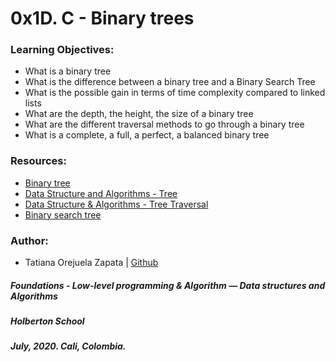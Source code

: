 # 0x1D. C - Binary trees

### Learning Objectives:
* What is a binary tree
* What is the difference between a binary tree and a Binary Search Tree
* What is the possible gain in terms of time complexity compared to linked lists
* What are the depth, the height, the size of a binary tree
* What are the different traversal methods to go through a binary tree
* What is a complete, a full, a perfect, a balanced binary tree

### Resources:
* [Binary tree](https://en.wikipedia.org/wiki/Binary_tree)
* [Data Structure and Algorithms - Tree](https://www.tutorialspoint.com/data_structures_algorithms/tree_data_structure.htm)
* [Data Structure & Algorithms - Tree Traversal](https://www.tutorialspoint.com/data_structures_algorithms/tree_traversal.htm)
* [Binary search tree](https://en.wikipedia.org/wiki/Binary_search_tree)

### Author:
* Tatiana Orejuela Zapata | [Github](https://github.com/tatsOre)

##### Foundations - Low-level programming & Algorithm ― Data structures and Algorithms
##### Holberton School
##### July, 2020. Cali, Colombia.